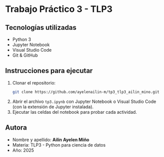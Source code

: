 # Trabajo Práctico 3 - TLP3

## Tecnologías utilizadas

- Python 3
- Jupyter Notebook
- Visual Studio Code
- Git & GitHub

## Instrucciones para ejecutar

1. Clonar el repositorio:
   ```bash
   git clone https://github.com/ayelenailin-m/tp3_tlp3_ailin_mino.git
   ```
2. Abrir el archivo `tp3.ipynb` con Jupyter Notebook o Visual Studio Code (con la extensión de Jupyter instalada).
3. Ejecutar las celdas del notebook para probar cada actividad.

## Autora

- Nombre y apellido: **Ailin Ayelen Miño**
- Materia: TLP3 - Python para ciencia de datos
- Año: 2025